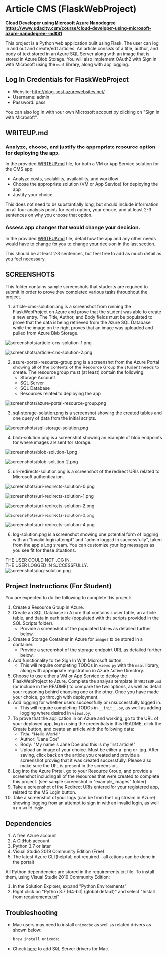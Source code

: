 # Article CMS (FlaskWebProject)

**Cloud Developer using Microsoft Azure Nanodegree<br/>
https://www.udacity.com/course/cloud-developer-using-microsoft-azure-nanodegree--nd081**

This project is a Python web application built using Flask. The user can log in and out and create/edit articles. An article consists of a title, author, and body of text stored in an Azure SQL Server along with an image that is stored in Azure Blob Storage. You will also implement OAuth2 with Sign in with Microsoft using the `msal` library, along with app logging.

## Log In Credentials for FlaskWebProject

- Website: http://blog-post.azurewebsites.net/
- Username: admin
- Password: pass

You can also log in with your own Microsoft account by clicking on "Sign in with Microsoft".

## WRITEUP.md

### Analyze, choose, and justify the appropriate resource option for deploying the app.

In the provided [WRITEUP.md](WRITEUP.md) file, for both a VM or App Service solution for the CMS app:

- Analyze costs, scalability, availability, and workflow
- Choose the appropriate solution (VM or App Service) for deploying the app
- Justify your choice

This does not need to be substantially long, but should include information on all four analysis points for each option, your choice, and at least 2-3 sentences on why you choose that option.

### Assess app changes that would change your decision.

In the provided [WRITEUP.md](WRITEUP.md) file, detail how the app and any other needs would have to change for you to change your decision in the last section.

This should be at least 2-3 sentences, but feel free to add as much detail as you feel necessary.

## SCREENSHOTS

This folder contains sample screenshots that students are required to submit in order to prove they completed various tasks throughout the project.

1. article-cms-solution.png is a screenshot from running the FlaskWebProject on Azure and prove that the student was able to create a new entry. The Title, Author, and Body fields must be populated to prove that the data is being retrieved from the Azure SQL Database while the image on the right proves that an image was uploaded and pulled from Azure Blob Storage.

![screenshots/article-cms-solution-1.png](screenshots/article-cms-solution-1.png)

![screenshots/article-cms-solution-2.png](screenshots/article-cms-solution-2.png)

2. azure-portal-resource-group.png is a screenshot from the Azure Portal showing all of the contents of the Resource Group the student needs to create. The resource group must (at least) contain the following:
	- Storage Account
	- SQL Server
	- SQL Database
	- Resources related to deploying the app
	
![screenshots/azure-portal-resource-group.png](screenshots/azure-portal-resource-group.png)
	
3. sql-storage-solution.png is a screenshot showing the created tables and one query of data from the initial scripts.

![screenshots/sql-storage-solution.png](screenshots/sql-storage-solution.png)

4. blob-solution.png is a screenshot showing an example of blob endpoints for where images are sent for storage.

![screenshots/blob-solution-1.png](screenshots/blob-solution-1.png)

![screenshots/blob-solution-2.png](screenshots/blob-solution-2.png)

5. uri-redirects-solution.png is a screenshot of the redirect URIs related to Microsoft authentication.

![screenshots/uri-redirects-solution-0.png](screenshots/uri-redirects-solution-0.png)

![screenshots/uri-redirects-solution-1.png](screenshots/uri-redirects-solution-1.png)

![screenshots/uri-redirects-solution-2.png](screenshots/uri-redirects-solution-2.png)

![screenshots/uri-redirects-solution-3.png](screenshots/uri-redirects-solution-3.png)

![screenshots/uri-redirects-solution-4.png](screenshots/uri-redirects-solution-4.png)

6. log-solution.png is a screenshot showing one potential form of logging with an "Invalid login attempt" and "admin logged in successfully", taken from the app's Log stream. You can customize your log messages as you see fit for these situations.

THE USER <User admin> COULD NOT LOG IN.<br/>
THE USER <User admin> LOGGED IN SUCCESSFULLY.<br/>
![screenshots/log-solution.png](screenshots/log-solution.png)

## Project Instructions (For Student)

You are expected to do the following to complete this project:
1. Create a Resource Group in Azure.
2. Create an SQL Database in Azure that contains a user table, an article table, and data in each table (populated with the scripts provided in the SQL Scripts folder).
    - Provide a screenshot of the populated tables as detailed further below.
3. Create a Storage Container in Azure for `images` to be stored in a container.
    - Provide a screenshot of the storage endpoint URL as detailed further below.
4. Add functionality to the Sign In With Microsoft button. 
    - This will require completing TODOs in `views.py` with the `msal` library, along with appropriate registration in Azure Active Directory.
5. Choose to use either a VM or App Service to deploy the FlaskWebProject to Azure. Complete the analysis template in `WRITEUP.md` (or include in the README) to compare the two options, as well as detail your reasoning behind choosing one or the other. Once you have made your choice, go through with deployment.
6. Add logging for whether users successfully or unsuccessfully logged in.
    - This will require completing TODOs in `__init__.py`, as well as adding logging where desired in `views.py`.
7. To prove that the application in on Azure and working, go to the URL of your deployed app, log in using the credentials in this README, click the Create button, and create an article with the following data:
	- Title: "Hello World!"
	- Author: "Jane Doe"
	- Body: "My name is Jane Doe and this is my first article!"
	- Upload an image of your choice. Must be either a .png or .jpg.
   After saving, click back on the article you created and provide a screenshot proving that it was created successfully. Please also make sure the URL is present in the screenshot.
8. Log into the Azure Portal, go to your Resource Group, and provide a screenshot including all of the resources that were created to complete this project. (see sample screenshot in "example_images" folder)
9. Take a screenshot of the Redirect URIs entered for your registered app, related to the MS Login button.
10. Take a screenshot of your logs (can be from the Log stream in Azure) showing logging from an attempt to sign in with an invalid login, as well as a valid login.

## Dependencies

1. A free Azure account
2. A GitHub account
3. Python 3.7 or later
4. Visual Studio 2019 Community Edition (Free)
5. The latest Azure CLI (helpful; not required - all actions can be done in the portal)

All Python dependencies are stored in the requirements.txt file. To install them, using Visual Studio 2019 Community Edition:
1. In the Solution Explorer, expand "Python Environments"
2. Right click on "Python 3.7 (64-bit) (global default)" and select "Install from requirements.txt"

## Troubleshooting

- Mac users may need to install `unixodbc` as well as related drivers as shown below:
    ```bash
    brew install unixodbc
    ```
- Check [here](https://docs.microsoft.com/en-us/sql/connect/odbc/linux-mac/install-microsoft-odbc-driver-sql-server-macos?view=sql-server-ver15) to add SQL Server drivers for Mac.
